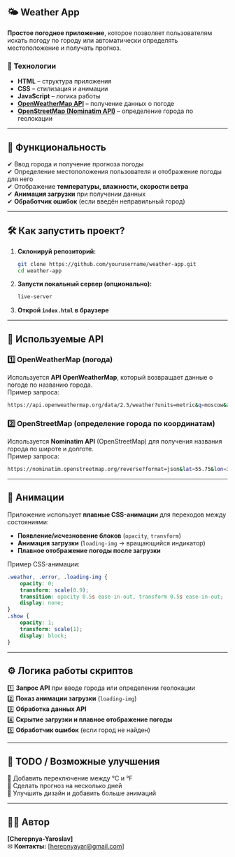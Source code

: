 ## 🌤 **Weather App**
**Простое погодное приложение**, которое позволяет пользователям искать погоду по городу или автоматически определять местоположение и получать прогноз.

### 🚀 **Технологии**
- **HTML** – структура приложения
- **CSS** – стилизация и анимации
- **JavaScript** – логика работы
- **[OpenWeatherMap API](https://openweathermap.org/)** – получение данных о погоде
- **[OpenStreetMap (Nominatim API)](https://nominatim.org/)** – определение города по геолокации

---

## 🎯 **Функциональность**
✔ Ввод города и получение прогноза погоды  
✔ Определение местоположения пользователя и отображение погоды для него  
✔ Отображение **температуры, влажности, скорости ветра**  
✔ **Анимация загрузки** при получении данных  
✔ **Обработчик ошибок** (если введён неправильный город)

---

## 🛠 **Как запустить проект?**
1. **Склонируй репозиторий:**
   ```bash
   git clone https://github.com/yourusername/weather-app.git
   cd weather-app
   ```
2. **Запусти локальный сервер (опционально):**
   ```bash
   live-server
   ```
3. **Открой `index.html` в браузере**

---

## 🔑 **Используемые API**

### 1️⃣ **OpenWeatherMap (погода)**
Используется **API OpenWeatherMap**, который возвращает данные о погоде по названию города.  
Пример запроса:
```bash
https://api.openweathermap.org/data/2.5/weather?units=metric&q=moscow&appid=YOUR_API_KEY
```

### 2️⃣ **OpenStreetMap (определение города по координатам)**
Используется **Nominatim API** (OpenStreetMap) для получения названия города по широте и долготе.  
Пример запроса:
```bash
https://nominatim.openstreetmap.org/reverse?format=json&lat=55.75&lon=37.61&zoom=10&addressdetails=1
```

---

## 🎨 **Анимации**
Приложение использует **плавные CSS-анимации** для переходов между состояниями:

- **Появление/исчезновение блоков** (`opacity`, `transform`)
- **Анимация загрузки** (`loading-img` → вращающийся индикатор)
- **Плавное отображение погоды после загрузки**

Пример CSS-анимации:
```css
.weather, .error, .loading-img {
    opacity: 0;
    transform: scale(0.9);
    transition: opacity 0.5s ease-in-out, transform 0.5s ease-in-out;
    display: none;
}
.show {
    opacity: 1;
    transform: scale(1);
    display: block;
}
```

---

## ⚙ **Логика работы скриптов**
1️⃣ **Запрос API** при вводе города или определении геолокации  
2️⃣ **Показ анимации загрузки** (`loading-img`)  
3️⃣ **Обработка данных API**  
4️⃣ **Скрытие загрузки и плавное отображение погоды**  
5️⃣ **Обработчик ошибок** (если город не найден)



---

## 📝 **TODO / Возможные улучшения**
🔹 Добавить переключение между °C и °F  
🔹 Сделать прогноз на несколько дней  
🔹 Улучшить дизайн и добавить больше анимаций

---

## 👨‍💻 **Автор**
**[Cherepnya-Yaroslav]**  
✉ **Контакты:** [herepnyayar@gmail.com]
